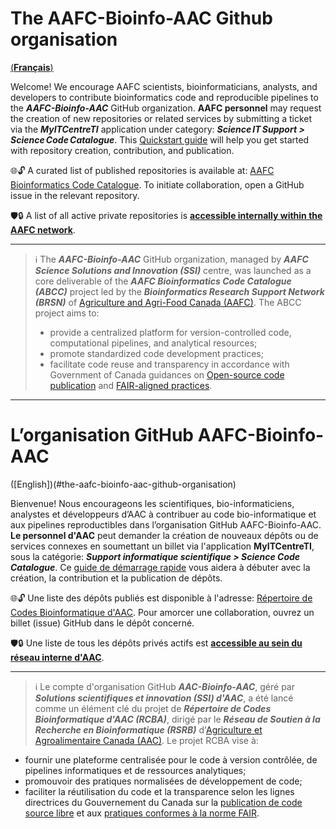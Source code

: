 # The AAFC-Bioinfo-AAC Github organisation

[(**Français**)](#lorganisation-github-aafc-bioinfo-aac)

Welcome! We encourage AAFC scientists, bioinformaticians, analysts, and developers to contribute bioinformatics code and reproducible pipelines to the ***AAFC-Bioinfo-AAC*** GitHub organization. **AAFC personnel** may request the creation of new repositories or related services by submitting a ticket via the ***MyITCentreTI*** application under category: ***Science IT Support > Science Code Catalogue***. This [Quickstart guide](https://github.com/AAFC-Bioinfo-AAC/quick-start-guide) will help you get started with repository creation, contribution, and publication.

🌐🔓 A curated list of published repositories is available at: [AAFC Bioinformatics Code Catalogue](https://github.com/AAFC-Bioinfo-AAC/ABCC-RCBA-Catalogue). To initiate collaboration, open a GitHub issue in the relevant repository.

🛡️🔒  A list of all active private repositories is [**accessible internally within the AAFC network**](https://001gc.sharepoint.com/:u:/r/sites/42732/SitePages/abcc-private-repos.aspx?csf=1&web=1&e=jXxrXb).

---

> ℹ️ The ***AAFC-Bioinfo-AAC*** GitHub organization, managed by ***AAFC Science Solutions and Innovation (SSI)*** centre, was launched as a core deliverable of the ***AAFC Bioinformatics Code Catalogue (ABCC)*** project led by the ***Bioinformatics Research Support Network (BRSN)*** of [Agriculture and Agri-Food Canada (AAFC)](https://agriculture.canada.ca/en). The ABCC project aims to:
>- provide a centralized platform for version-controlled code, computational pipelines, and analytical resources;
>- promote standardized code development practices;
>- facilitate code reuse and transparency in accordance with Government of Canada guidances on [Open-source code publication](https://www.canada.ca/en/government/system/digital-government/digital-government-innovations/open-source-software/guide-for-publishing-open-source-code.html) and [FAIR-aligned practices](https://www.canada.ca/en/government/system/digital-government/digital-government-innovations/information-management/guidance-assessing-readiness-manage-data-according-findable-accessible-interoperable-reusable-principles.html).

---

# L’organisation GitHub AAFC-Bioinfo-AAC

([English])(#the-aafc-bioinfo-aac-github-organisation)

Bienvenue! Nous encourageons les scientifiques, bio-informaticiens, analystes et développeurs d’AAC à contribuer au code bio-informatique et aux pipelines reproductibles dans l’organisation GitHub AAFC-Bioinfo-AAC. **Le personnel d'AAC** peut demander la création de nouveaux dépôts ou de services connexes en soumettant un billet via l'application **MyITCentreTI**, sous la catégorie: ***Support informatique scientifique > Science Code Catalogue***. Ce [guide de démarrage rapide](https://github.com/AAFC-Bioinfo-AAC/quick-start-guide) vous aidera à débuter avec la création, la contribution et la publication de dépôts.

🌐🔓 Une liste des dépôts publiés est disponible à l'adresse: [Répertoire de Codes Bioinformatique d'AAC](https://github.com/AAFC-Bioinfo-AAC/ABCC-published-repos). Pour amorcer une collaboration, ouvrez un billet (issue) GitHub dans le dépôt concerné.

🛡️🔒 Une liste de tous les dépôts privés actifs est [**accessible au sein du réseau interne d'AAC**](https://001gc.sharepoint.com/:u:/r/sites/42732/SitePages/abcc-private-repos.aspx?csf=1&web=1&e=jXxrXb).

---

> ℹ️ Le compte d'organisation GitHub ***AAC-Bioinfo-AAC***, géré par ***Solutions scientifiques et innovation (SSI) d'AAC***, a été lancé comme un élément clé du projet de ***Répertoire de Codes Bioinformatique d'AAC (RCBA)***, dirigé par le ***Réseau de Soutien à la Recherche en Bioinformatique (RSRB)*** d'[Agriculture et Agroalimentaire Canada (AAC)](https://agriculture.canada.ca/fr). Le projet RCBA vise à:
- fournir une plateforme centralisée pour le code à version contrôlée, de pipelines informatiques et de ressources analytiques;
- promouvoir des pratiques normalisées de développement de code;
- faciliter la réutilisation du code et la transparence selon les lignes directrices du Gouvernement du Canada sur la [publication de code source libre](https://www.canada.ca/fr/gouvernement/systeme/gouvernement-numerique/innovations-gouvernementales-numeriques/logiciels-libres/guide-pour-la-publication-du-code-source-libre.html) et aux [pratiques conformes à la norme FAIR](https://www.canada.ca/fr/gouvernement/systeme/gouvernement-numerique/innovations-gouvernementales-numeriques/gestion-information/orientation-evaluation-etat-preparation-gestion-donnees-selon-principes-donnees-faciles-trouver-accessibles-interoperables-reutilisables.html).

